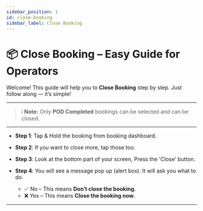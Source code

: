 ```yaml
---
sidebar_position: 1
id: close-booking
sidebar_label: Close Booking
---
```


# 📦 Close Booking – Easy Guide for Operators

Welcome! This guide will help you to **Close Booking** step by step. Just follow along — it’s simple!

---

> ℹ️ **Note:** Only **POD Completed** bookings can be selected and can be closed.

---

- **Step 1**: Tap & Hold the booking from booking dashboard.

- **Step 2**: If you want to close more, tap those too.

- **Step 3**: Look at the bottom part of your screen, Press the 'Close' button.

- **Step 4**: You will see a message pop up (alert box). It will ask you what to do.
  - ✅ No – This means **Don’t close the booking.**
  - ❌ Yes – This means **Close the booking now.**

---
